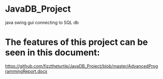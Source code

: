 # JavaDB_Project
java swing gui connecting to SQL db 
# The features of this project can be seen in this document:
https://github.com/fizztheturtle/JavaDB_Project/blob/master/AdvancedProgrammingReport.docx

